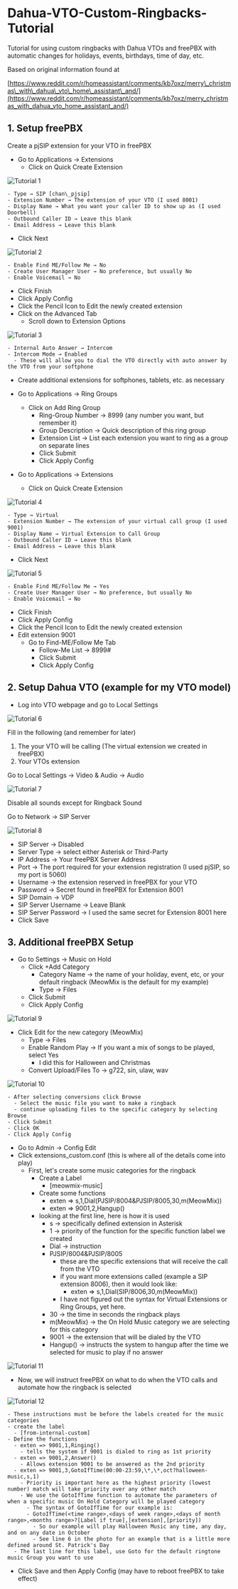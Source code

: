# Dahua-VTO-Custom-Ringbacks-Tutorial
Tutorial for using custom ringbacks with Dahua VTOs and freePBX with automatic changes for holidays, events, birthdays, time of day, etc.

Based on original information found at

[https://www.reddit.com/r/homeassistant/comments/kb7oxz/merry\_christmas\_with\_dahua\_vto\_home\_assistant\_and/](https://www.reddit.com/r/homeassistant/comments/kb7oxz/merry_christmas_with_dahua_vto_home_assistant_and/)

<h2>1. Setup freePBX</h2>

Create a pjSIP extension for your VTO in freePBX

- Go to Applications → Extensions
  - Click on Quick Create Extension

![Tutorial 1](https://user-images.githubusercontent.com/71470070/158248664-7aaa3115-bc8c-4d76-ab11-cfd7851dcded.png)

    - Type → SIP [chan\_pjsip]
    - Extension Number → The extension of your VTO (I used 8001)
    - Display Name → What you want your caller ID to show up as (I used Doorbell)
    - Outbound Caller ID → Leave this blank
    - Email Address → Leave this blank
  - Click Next

![Tutorial 2](https://user-images.githubusercontent.com/71470070/158248758-c48a7659-5f21-4100-82a5-32651e076733.png)


    - Enable Find ME/Follow Me → No
    - Create User Manager User → No preference, but usually No
    - Enable Voicemail → No
  - Click Finish
  - Click Apply Config
  - Click the Pencil Icon to Edit the newly created extension
  - Click on the Advanced Tab
    - Scroll down to Extension Options

![Tutorial 3](https://user-images.githubusercontent.com/71470070/158248832-41106be1-990e-4bf9-bca7-e25110abc7df.png)

    - Internal Auto Answer → Intercom
    - Intercom Mode → Enabled
      - These will allow you to dial the VTO directly with auto answer by the VTO from your softphone
- Create additional extensions for softphones, tablets, etc. as necessary
- Go to Applications → Ring Groups
  - Click on Add Ring Group
    - Ring-Group Number → 8999 (any number you want, but remember it)
    - Group Description → Quick description of this ring group
    - Extension List → List each extension you want to ring as a group on separate lines
    - Click Submit
    - Click Apply Config

- Go to Applications → Extensions
  - Click on Quick Create Extension

![Tutorial 4](https://user-images.githubusercontent.com/71470070/158248869-ab270a83-fd3a-4161-ab2d-86f2419946ad.png)

    - Type → Virtual
    - Extension Number → The extension of your virtual call group (I used 9001)
    - Display Name → Virtual Extension to Call Group
    - Outbound Caller ID → Leave this blank
    - Email Address → Leave this blank
  - Click Next

![Tutorial 5](https://user-images.githubusercontent.com/71470070/158248985-be41ab5d-ff1d-4cfb-ac18-4cfc6ca65742.png)

    - Enable Find ME/Follow Me → Yes
    - Create User Manager User → No preference, but usually No
    - Enable Voicemail → No
  - Click Finish
  - Click Apply Config
  - Click the Pencil Icon to Edit the newly created extension
  - Edit extension 9001
    - Go to Find-ME/Follow Me Tab
      - Follow-Me List → 8999#
      - Click Submit
      - Click Apply Config

<h2>2. Setup Dahua VTO (example for my VTO model)</h2>

- Log into VTO webpage and go to Local Settings

![Tutorial 6](https://user-images.githubusercontent.com/71470070/158249014-73e493fe-f2d4-47b8-8538-532c24bdc26a.png)


Fill in the following (and remember for later)

1. The your VTO will be calling (The virtual extension we created in freePBX)
2. Your VTOs extension

Go to Local Settings → Video &amp; Audio → Audio

![Tutorial 7](https://user-images.githubusercontent.com/71470070/158249041-2aa109fe-9029-4bca-8578-fa8070fcf317.png)

Disable all sounds except for Ringback Sound

Go to Network → SIP Server

![Tutorial 8](https://user-images.githubusercontent.com/71470070/158249088-f40f3d79-6506-41fe-85fb-f702c1aa9407.png)

- SIP Server → Disabled
- Server Type → select either Asterisk or Third-Party
- IP Address → Your freePBX Server Address
- Port → The port required for your extension registration (I used pjSIP, so my port is 5060)
- Username → the extension reserved in freePBX for your VTO
- Password → Secret found in freePBX for Extension 8001
- SIP Domain → VDP
- SIP Server Username → Leave Blank
- SIP Server Password → I used the same secret for Extension 8001 here
- Click Save

<h2>3. Additional freePBX Setup</h2>

- Go to Settings → Music on Hold
  - Click +Add Category
    - Category Name → the name of your holiday, event, etc, or your default ringback (MeowMix is the default for my example)
    - Type → Files
  - Click Submit
  - Click Apply Config

![Tutorial 9](https://user-images.githubusercontent.com/71470070/158249111-e10de899-7346-466e-901f-26b718ee9b69.png)


  - Click Edit for the new category (MeowMix)
    - Type → Files
    - Enable Random Play → If you want a mix of songs to be played, select Yes
      - I did this for Halloween and Christmas
    - Convert Upload/Files To → g722, sin, ulaw, wav

![Tutorial 10](https://user-images.githubusercontent.com/71470070/158249137-c843e595-e813-4a3f-a432-58efd1b51d12.png)

    - After selecting conversions click Browse
      - Select the music file you want to make a ringback
      - continue uploading files to the specific category by selecting Browse
    - Click Submit
    - Click OK
    - Click Apply Config
- Go to Admin → Config Edit
- Click extensions\_custom.conf (this is where all of the details come into play)
  - First, let's create some music categories for the ringback
    - Create a Label
      - [meowmix-music]
    - Create some functions
      - exten => s,1,Dial(PJSIP/8004&PJSIP/8005,30,m(MeowMix))
      - exten => 9001,2,Hangup()
    - looking at the first line, here is how it is used
      - s → specifically defined extension in Asterisk
      - 1 → priority of the function for the specific function label we created
      - Dial → instruction
      - PJSIP/8004&PJSIP/8005
        - these are the specific extensions that will receive the call from the VTO
        - if you want more extensions called (example a SIP extension 8006), then it would look like:
          - exten => s,1,Dial(SIP/8006,30,m(MeowMix))
        - I have not figured out the syntax for Virtual Extensions or Ring Groups, yet here.
      - 30 → the time in seconds the ringback plays
      - m(MeowMix) → the On Hold Music category we are selecting for this category
      - 9001 → the extension that will be dialed by the VTO
      - Hangup() → instructs the system to hangup after the time we selected for music to play if no answer

![Tutorial 11](https://user-images.githubusercontent.com/71470070/158249161-21b0ef63-375c-49cc-a0fc-b814fab2288c.png)

  - Now, we will instruct freePBX on what to do when the VTO calls and automate how the ringback is selected

![Tutorial 12](https://user-images.githubusercontent.com/71470070/158249197-90d81953-3c13-4654-a320-eb92037b0c57.png)

    - These instructions must be before the labels created for the music categories
    - create the label
      - [from-internal-custom]
    - Define the functions
      - exten => 9001,1,Ringing()
        - tells the system if 9001 is dialed to ring as 1st priority
      - exten => 9001,2,Answer()
        - Allows extension 9001 to be answered as the 2nd priority
      - exten => 9001,3,GotoIfTime(00:00-23:59,\*,\*,oct?halloween-music,s,1)
        - Priority is important here as the highest priority (lowest number) match will take priority over any other match
        - We use the GotoIfTime function to automate the parameters of when a specific music On Hold Category will be played category
          - The syntax of GotoIfTime for our example is:
          - GotoIfTime(<time range>,<days of week range>,<days of month range>,<months range>?[Label if true],[extension],[priority])
            - So our example will play Halloween Music any time, any day, and on any date in October
            - See line 6 in the photo for an example that is a little more defined around St. Patrick's Day
      - The last line for this label, use Goto for the default ringtone music Group you want to use
 - Click Save and then Apply Config (may have to reboot freePBX to take effect)
